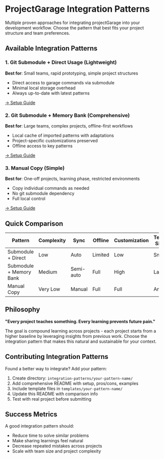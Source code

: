 # ProjectGarage Integration Patterns

Multiple proven approaches for integrating projectGarage into your development workflow. Choose the pattern that best fits your project structure and team preferences.

## Available Integration Patterns

### 1. Git Submodule + Direct Usage (Lightweight)
**Best for**: Small teams, rapid prototyping, simple project structures

- Direct access to garage commands via submodule
- Minimal local storage overhead
- Always up-to-date with latest patterns

[→ Setup Guide](submodule-direct/README.md)

### 2. Git Submodule + Memory Bank (Comprehensive)
**Best for**: Large teams, complex projects, offline-first workflows

- Local cache of imported patterns with adaptations
- Project-specific customizations preserved
- Offline access to key patterns

[→ Setup Guide](submodule-memorybank/README.md)

### 3. Manual Copy (Simple)
**Best for**: One-off projects, learning phase, restricted environments

- Copy individual commands as needed
- No git submodule dependency
- Full local control

[→ Setup Guide](manual-copy/README.md)

## Quick Comparison

| Pattern | Complexity | Sync | Offline | Customization | Team Size |
|---------|------------|------|---------|---------------|-----------|
| Submodule + Direct | Low | Auto | Limited | Low | Small |
| Submodule + Memory Bank | Medium | Semi-auto | Full | High | Large |
| Manual Copy | Very Low | Manual | Full | Full | Any |

## Philosophy

**"Every project teaches something. Every learning prevents future pain."**

The goal is compound learning across projects - each project starts from a higher baseline by leveraging insights from previous work. Choose the integration pattern that makes this natural and sustainable for your context.

## Contributing Integration Patterns

Found a better way to integrate? Add your pattern:

1. Create directory: `integration-patterns/your-pattern-name/`
2. Add comprehensive README with setup, pros/cons, examples
3. Include template files in `templates/your-pattern-name/`
4. Update this README with comparison info
5. Test with real project before submitting

## Success Metrics

A good integration pattern should:
- Reduce time to solve similar problems
- Make sharing learnings feel natural
- Decrease repeated mistakes across projects
- Scale with team size and project complexity